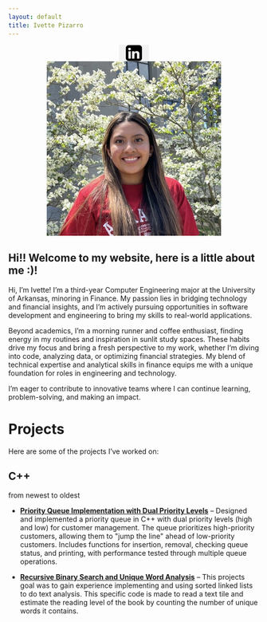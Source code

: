```yaml
---
layout: default
title: Ivette Pizarro
---
```


<a href="https://www.linkedin.com/in/ipizarro26" target="_blank">
    <img src="https://github.com/Ivette174/Ivette174.github.io/blob/main/png-transparent-linkedin-computer-icons-blog-logo-watercolor-butterfly-angle-text-rectangle.png?raw=true" alt="LinkedIn Profile" width="60px" style="display: block; margin: 0 auto;" />
</a>

<div style="text-align: center;">
  <img src="https://github.com/Ivette174/Ivette174.github.io/blob/main/IMG_6767.JPG?raw=true" alt="My Photo" width="350px" />
</div>



## Hi!! Welcome to my website, here is a little about me :)!
Hi, I’m Ivette! I’m a third-year Computer Engineering major at the University of Arkansas, minoring in Finance. My passion lies in bridging technology and financial insights, and I’m actively pursuing opportunities in software development and engineering to bring my skills to real-world applications.

Beyond academics, I’m a morning runner and coffee enthusiast, finding energy in my routines and inspiration in sunlit study spaces. These habits drive my focus and bring a fresh perspective to my work, whether I’m diving into code, analyzing data, or optimizing financial strategies. My blend of technical expertise and analytical skills in finance equips me with a unique foundation for roles in engineering and technology.

I’m eager to contribute to innovative teams where I can continue learning, problem-solving, and making an impact.
# Projects

Here are some of the projects I’ve worked on:

## C++ 
from newest to oldest

- **[Priority Queue Implementation with Dual Priority Levels](https://github.com/Ivette174/queue_project)** – Designed and implemented a priority queue in C++ with dual priority levels (high and low) for customer management. The queue prioritizes high-priority customers, allowing them to "jump the line" ahead of low-priority customers. Includes functions for insertion, removal, checking queue status, and printing, with performance tested through multiple queue operations.


- **[Recursive Binary Search and Unique Word Analysis](https://github.com/Ivette174/Ivette174.github.io/blob/main/mainp4.cpp)** – This projects goal was to gain experience implementing and using sorted linked lists to do text analysis. This specific code is made to read a text tile and estimate the reading level of the book by counting the number of unique words it contains.
